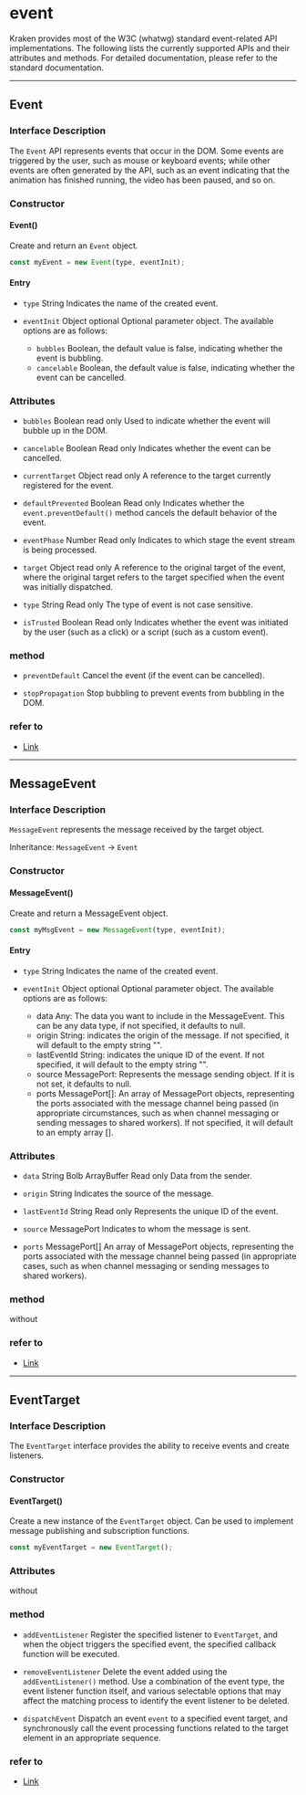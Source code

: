 # event

Kraken provides most of the W3C (whatwg) standard event-related API implementations.
The following lists the currently supported APIs and their attributes and methods. For detailed documentation, please refer to the standard documentation.

---

## Event

### Interface Description

The `Event` API represents events that occur in the DOM. Some events are triggered by the user, such as mouse or keyboard events; while other events are often generated by the API, such as an event indicating that the animation has finished running, the video has been paused, and so on.

### Constructor

#### Event()

Create and return an `Event` object.

```js
const myEvent = new Event(type, eventInit);
```

#### Entry

- `type` String
  Indicates the name of the created event.

- `eventInit` Object optional
  Optional parameter object. The available options are as follows:
  - `bubbles` Boolean, the default value is false, indicating whether the event is bubbling.
  - `cancelable` Boolean, the default value is false, indicating whether the event can be cancelled.

### Attributes

- `bubbles` Boolean read only
  Used to indicate whether the event will bubble up in the DOM.

- `cancelable` Boolean Read only
  Indicates whether the event can be cancelled.

- `currentTarget` Object read only
  A reference to the target currently registered for the event.

- `defaultPrevented` Boolean Read only
  Indicates whether the `event.preventDefault()` method cancels the default behavior of the event.

- `eventPhase` Number Read only
  Indicates to which stage the event stream is being processed.

- `target` Object read only
  A reference to the original target of the event, where the original target refers to the target specified when the event was initially dispatched.

- `type` String Read only
  The type of event is not case sensitive.

- `isTrusted` Boolean Read only
  Indicates whether the event was initiated by the user (such as a click) or a script (such as a custom event).

### method

- `preventDefault`
  Cancel the event (if the event can be cancelled).

- `stopPropagation`
  Stop bubbling to prevent events from bubbling in the DOM.

### refer to

- [Link](https://developer.mozilla.org/zh-CN/docs/Web/API/Event)

---

## MessageEvent

### Interface Description

`MessageEvent` represents the message received by the target object.

Inheritance: `MessageEvent` → `Event`

### Constructor

#### MessageEvent()

Create and return a MessageEvent object.

```js
const myMsgEvent = new MessageEvent(type, eventInit);
```

#### Entry

- `type` String
  Indicates the name of the created event.

- `eventInit` Object optional
  Optional parameter object. The available options are as follows:
  - data Any: The data you want to include in the MessageEvent. This can be any data type, if not specified, it defaults to null.
  - origin String: indicates the origin of the message. If not specified, it will default to the empty string "".
  - lastEventId String: indicates the unique ID of the event. If not specified, it will default to the empty string "".
  - source MessagePort: Represents the message sending object. If it is not set, it defaults to null.
  - ports MessagePort[]: An array of MessagePort objects, representing the ports associated with the message channel being passed (in appropriate circumstances, such as when channel messaging or sending messages to shared workers). If not specified, it will default to an empty array [].

### Attributes

- `data` String Bolb ArrayBuffer Read only
  Data from the sender.

- `origin` String
  Indicates the source of the message.

- `lastEventId` String Read only
  Represents the unique ID of the event.

- `source` MessagePort
  Indicates to whom the message is sent.

- `ports` MessagePort[]
  An array of MessagePort objects, representing the ports associated with the message channel being passed (in appropriate cases, such as when channel messaging or sending messages to shared workers).

### method

without

### refer to

- [Link](https://developer.mozilla.org/zh-CN/docs/Web/API/messageEvent)

---

## EventTarget

### Interface Description

The `EventTarget` interface provides the ability to receive events and create listeners.

### Constructor

#### EventTarget()

Create a new instance of the `EventTarget` object. Can be used to implement message publishing and subscription functions.

```javascript
const myEventTarget = new EventTarget();
```

### Attributes

without

### method

- `addEventListener`
  Register the specified listener to `EventTarget`, and when the object triggers the specified event, the specified callback function will be executed.

- `removeEventListener`
  Delete the event added using the `addEventListener()` method. Use a combination of the event type, the event listener function itself, and various selectable options that may affect the matching process to identify the event listener to be deleted.

- `dispatchEvent`
  Dispatch an event `event` to a specified event target, and synchronously call the event processing functions related to the target element in an appropriate sequence.

### refer to

- [Link](https://developer.mozilla.org/zh-CN/docs/Web/API/eventTarget)
